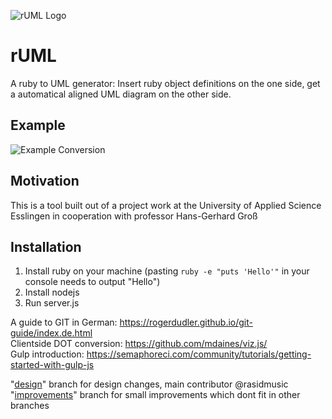 ![rUML Logo](https://github.com/niklasfink/rUML/blob/master/img/rUML.png)
# rUML
A ruby to UML generator: Insert ruby object definitions on the one side, get a automatical aligned UML diagram on the other side.

## Example
![Example Conversion](https://github.com/niklasfink/rUML/blob/master/img/example%20conversion.png)

## Motivation
This is a tool built out of a project work at the University of Applied Science Esslingen in cooperation with professor Hans-Gerhard Groß

## Installation
1. Install ruby on your machine (pasting `ruby -e "puts 'Hello'"` in your console needs to output "Hello")
2. Install nodejs
3. Run server.js


A guide to GIT in German: https://rogerdudler.github.io/git-guide/index.de.html  
Clientside DOT conversion: https://github.com/mdaines/viz.js/  
Gulp introduction: https://semaphoreci.com/community/tutorials/getting-started-with-gulp-js  

"[design](https://github.com/niklasfink/rUML/tree/design)" branch for design changes, main contributor @rasidmusic  
"[improvements](https://github.com/niklasfink/rUML/tree/improvements)" branch for small improvements which dont fit in other branches  
